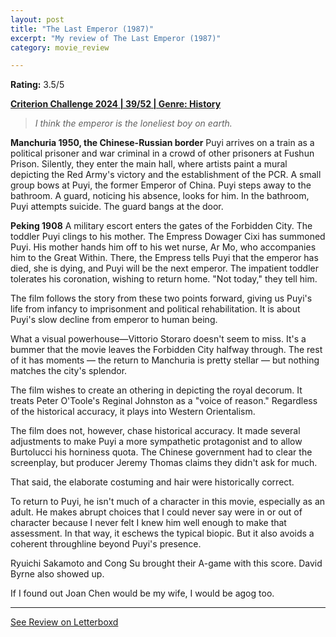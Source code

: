 ```yaml
---
layout: post
title: "The Last Emperor (1987)"
excerpt: "My review of The Last Emperor (1987)"
category: movie_review

---
```


**Rating:** 3.5/5

<b><a href="https://boxd.it/qWjuA/detail">Criterion Challenge 2024 | 39/52 | Genre: History</a></b>

<blockquote><i>I think the emperor is the loneliest boy on earth.</i></blockquote>

<b>Manchuria 1950, the Chinese-Russian border</b>
Puyi arrives on a train as a political prisoner and war criminal in a crowd of other prisoners at Fushun Prison. Silently, they enter the main hall, where artists paint a mural depicting the Red Army's victory and the establishment of the PCR. A small group bows at Puyi, the former Emperor of China. Puyi steps away to the bathroom. A guard, noticing his absence, looks for him. In the bathroom, Puyi attempts suicide. The guard bangs at the door.

<b>Peking 1908</b>
A military escort enters the gates of the Forbidden City. The toddler Puyi clings to his mother. The Empress Dowager Cixi has summoned Puyi. His mother hands him off to his wet nurse, Ar Mo, who accompanies him to the Great Within. There, the Empress tells Puyi that the emperor has died, she is dying, and Puyi will be the next emperor. The impatient toddler tolerates his coronation, wishing to return home. "Not today," they tell him. 

The film follows the story from these two points forward, giving us Puyi's life from infancy to imprisonment and political rehabilitation. It is about Puyi's slow decline from emperor to human being.

What a visual powerhouse—Vittorio Storaro doesn't seem to miss. It's a bummer that the movie leaves the Forbidden City halfway through. The rest of it has moments — the return to Manchuria is pretty stellar — but nothing matches the city's splendor.

The film wishes to create an othering in depicting the royal decorum. It treats Peter O'Toole's Reginal Johnston as a "voice of reason." Regardless of the historical accuracy, it plays into Western Orientalism.

The film does not, however, chase historical accuracy. It made several adjustments to make Puyi a more sympathetic protagonist and to allow Burtolucci his horniness quota. The Chinese government had to clear the screenplay, but producer Jeremy Thomas claims they didn't ask for much.

That said, the elaborate costuming and hair were historically correct.

To return to Puyi, he isn't much of a character in this movie, especially as an adult. He makes abrupt choices that I could never say were in or out of character because I never felt I knew him well enough to make that assessment. In that way, it eschews the typical biopic. But it also avoids a coherent throughline beyond Puyi's presence.

Ryuichi Sakamoto and Cong Su brought their A-game with this score. David Byrne also showed up.

If I found out Joan Chen would be my wife, I would be agog too.

<hr>

[See Review on Letterboxd](https://boxd.it/96bJh5)

